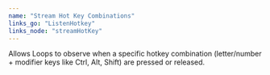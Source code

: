 ```yaml
---
name: "Stream Hot Key Combinations"
links_go: "ListenHotkey"
links_node: "streamHotKey"
---
```

Allows Loops to observe when a specific hotkey combination (letter/number + modifier keys like Ctrl, Alt, Shift) are pressed or released.
